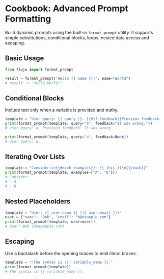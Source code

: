 # Cookbook: Advanced Prompt Formatting

Build dynamic prompts using the built-in `format_prompt` utility. It supports simple substitutions, conditional blocks, loops, nested data access and escaping.

## Basic Usage

```python
from flujo import format_prompt

result = format_prompt("Hello {{ name }}!", name="World")
# result -> "Hello World!"
```

## Conditional Blocks

Include text only when a variable is provided and truthy.

```python
template = "User query: {{ query }}. {{#if feedback}}Previous feedback: {{ feedback }}{{/if}}"
print(format_prompt(template, query="a", feedback="It was wrong."))
# User query: a. Previous feedback: It was wrong.

print(format_prompt(template, query="a", feedback=None))
# User query: a.
```

## Iterating Over Lists

```python
template = "Consider:\n{{#each examples}}- {{ this }}\n{{/each}}"
print(format_prompt(template, examples=["A", "B"]))
# Consider:
# - A
# - B
```

## Nested Placeholders

```python
template = "User: {{ user.name }} ({{ user.email }})"
user = {"name": "Bob", "email": "b@example.com"}
print(format_prompt(template, user=user))
# User: Bob (b@example.com)
```

## Escaping

Use a backslash before the opening braces to emit literal braces.

```python
template = r"The syntax is \{{ variable_name }}."
print(format_prompt(template))
# The syntax is {{ variable_name }}.
```
